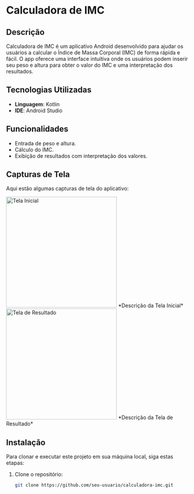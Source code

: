# Calculadora de IMC

## Descrição
Calculadora de IMC é um aplicativo Android desenvolvido para ajudar os usuários a calcular o Índice de Massa Corporal (IMC) de forma rápida e fácil. O app oferece uma interface intuitiva onde os usuários podem inserir seu peso e altura para obter o valor do IMC e uma interpretação dos resultados.

## Tecnologias Utilizadas
- **Linguagem**: Kotlin
- **IDE**: Android Studio

## Funcionalidades
- Entrada de peso e altura.
- Cálculo do IMC.
- Exibição de resultados com interpretação dos valores.

## Capturas de Tela
Aqui estão algumas capturas de tela do aplicativo:

<img src="https://github.com/osmarDesenvolvedorDeSoftware/CalculadoraIMC/blob/master/tela_inicial.jpg" alt="Tela Inicial" width="300"/>
*Descrição da Tela Inicial*

<img src="https://github.com/osmarDesenvolvedorDeSoftware/CalculadoraIMC/blob/master/tela_resultado.jpg" alt="Tela de Resultado" width="300"/>
*Descrição da Tela de Resultado*

## Instalação
Para clonar e executar este projeto em sua máquina local, siga estas etapas:

1. Clone o repositório:
   ```bash
   git clone https://github.com/seu-usuario/calculadora-imc.git
